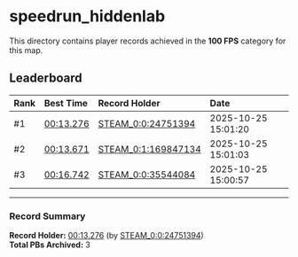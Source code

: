 # speedrun_hiddenlab

This directory contains player records achieved in the **100 FPS** category for this map.

## Leaderboard

| Rank | Best Time | Record Holder | Date                |
| :--- | :-------- | :------------ | :------------------ |
| #1   | [00:13.276](./00013276_STEAM_0_0_24751394_20251025-150120.zip) | [STEAM_0:0:24751394](https://speedrun16.com/profile/STEAM_0:0:24751394)   | 2025-10-25 15:01:20 |
| #2   | [00:13.671](./00013671_STEAM_0_1_169847134_20251025-150103.zip) | [STEAM_0:1:169847134](https://speedrun16.com/profile/STEAM_0:1:169847134)   | 2025-10-25 15:01:03 |
| #3   | [00:16.742](./00016742_STEAM_0_0_35544084_20251025-150057.zip) | [STEAM_0:0:35544084](https://speedrun16.com/profile/STEAM_0:0:35544084)   | 2025-10-25 15:00:57 |

---

### Record Summary
**Record Holder:** [00:13.276](./00013276_STEAM_0_0_24751394_20251025-150120.zip) (by [STEAM_0:0:24751394](https://speedrun16.com/profile/STEAM_0:0:24751394))  
**Total PBs Archived:** 3